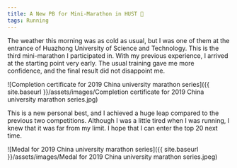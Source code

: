 ```yaml
---
title: A New PB for Mini-Marathon in HUST 🏅
tags: Running
---
```


The weather this morning was as cold as usual, but I was one of them at the entrance of Huazhong University of Science and Technology. This is the third mini-marathon I participated in. With my previous experience, I arrived at the starting point very early. The usual training gave me more confidence, and the final result did not disappoint me.

![Completion certificate for 2019 China university marathon series]({{ site.baseurl }}/assets/images/Completion certificate for 2019 China university marathon series.jpg)

This is a new personal best, and I achieved a huge leap compared to the previous two competitions. Although I was a little tired when I was running, I knew that it was far from my limit. I hope that I can enter the top 20 next time.

![Medal for 2019 China university marathon series]({{ site.baseurl }}/assets/images/Medal for 2019 China university marathon series.jpeg)
